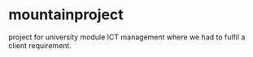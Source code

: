 # mountainproject
project for university module ICT management where we had to fulfil a client requirement.
